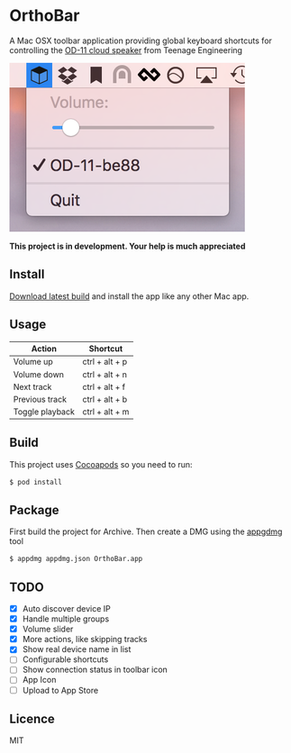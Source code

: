 # OrthoBar

A Mac OSX toolbar application providing global keyboard shortcuts for controlling
the [OD-11 cloud speaker](https://www.teenageengineering.com/products/od-11)
from Teenage Engineering

![ortho-ctrl](ortho-ctrl.png)

**This project is in development. Your help is much appreciated**

## Install

[Download latest build](https://github.com/wallin/ortho-ctrl/releases) and
install the app like any other Mac app.

## Usage

| Action          | Shortcut       |
|-----------------|----------------|
| Volume up       | ctrl + alt + p |
| Volume down     | ctrl + alt + n |
| Next track      | ctrl + alt + f |
| Previous track  | ctrl + alt + b |
| Toggle playback | ctrl + alt + m |

## Build

This project uses [Cocoapods](https://cocoapods.org/) so you need to run:

```bash
$ pod install
```

## Package

First build the project for Archive.
Then create a DMG using the [appgdmg](https://github.com/LinusU/node-appdmg) tool

```bash
$ appdmg appdmg.json OrthoBar.app
```

## TODO

- [x] Auto discover device IP
- [x] Handle multiple groups
- [x] Volume slider
- [x] More actions, like skipping tracks
- [x] Show real device name in list
- [ ] Configurable shortcuts
- [ ] Show connection status in toolbar icon
- [ ] App Icon
- [ ] Upload to App Store

## Licence

MIT
